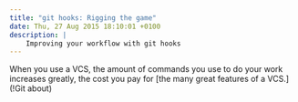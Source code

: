```yaml
---
title: "git hooks: Rigging the game"
date: Thu, 27 Aug 2015 18:10:01 +0100
description: |
    Improving your workflow with git hooks
---
```


When you use a VCS, the amount of commands you use to do your work increases 
greatly, the cost you pay for [the many great features of a VCS.](!Git about)
